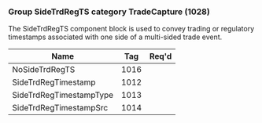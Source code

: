 ### Group SideTrdRegTS category TradeCapture (1028)

The SideTrdRegTS component block is used to convey trading or regulatory timestamps associated with one side of a multi-sided trade event.

| Name                    | Tag  | Req'd |
|-------------------------|------|----------|
| NoSideTrdRegTS          | 1016 |       |
| SideTrdRegTimestamp     | 1012 |       |
| SideTrdRegTimestampType | 1013 |       |
| SideTrdRegTimestampSrc  | 1014 |       |


